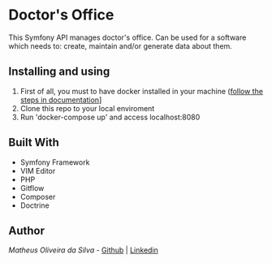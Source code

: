 # Doctor's Office
This Symfony API manages doctor's office. Can be used for a software which needs to: create, maintain and/or generate data about them.

## Installing and using
1. First of all, you must to have docker installed in your machine ([follow the steps in documentation](https://docs.docker.com/get-docker/)]
2. Clone this repo to your local enviroment
3. Run 'docker-compose up' and access localhost:8080


## Built With
* Symfony Framework
* VIM Editor
* PHP 
* Gitflow
* Composer 
* Doctrine

## Author
*Matheus Oliveira da Silva* - [Github](https://github.com/matheusolivesilva) | [Linkedin](https://www.linkedin.com/in/matheusoliveirasilva/)
